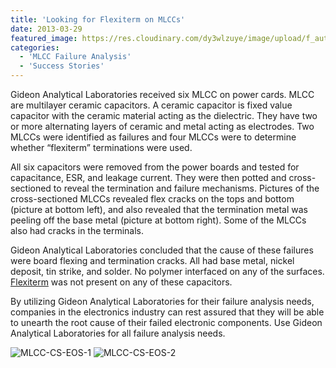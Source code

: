 ```yaml
---
title: 'Looking for Flexiterm on MLCCs'
date: 2013-03-29
featured_image: https://res.cloudinary.com/dy3wlzuye/image/upload/f_auto,c_scale,w_250/v1/GideonLabs/MLCC-CS-EOS-1-297x300-thumb.jpg
categories:
  - 'MLCC Failure Analysis'
  - 'Success Stories'
---
```


Gideon Analytical Laboratories received six MLCC on power cards. MLCC are multilayer ceramic capacitors. A ceramic capacitor is fixed value capacitor with the ceramic material acting as the dielectric. They have two or more alternating layers of ceramic and metal acting as electrodes. Two MLCCs were identified as failures and four MLCCs were to determine whether “flexiterm” terminations were used.

All six capacitors were removed from the power boards and tested for capacitance, ESR, and leakage current. They were then potted and cross-sectioned to reveal the termination and failure mechanisms. Pictures of the cross-sectioned MLCCs revealed flex cracks on the tops and bottom (picture at bottom left), and also revealed that the termination metal was peeling off the base metal (picture at bottom right). Some of the MLCCs also had cracks in the terminals.

Gideon Analytical Laboratories concluded that the cause of these failures were board flexing and termination cracks. All had base metal, nickel deposit, tin strike, and solder. No polymer interfaced on any of the surfaces. [Flexiterm](http://www.avx.com/products/ceramic-capacitors/surface-mount/automotive-mlcc-with-flexiterm/) was not present on any of these capacitors.

By utilizing Gideon Analytical Laboratories for their failure analysis needs, companies in the electronics industry can rest assured that they will be able to unearth the root cause of their failed electronic components. Use Gideon Analytical Laboratories for all failure analysis needs.

![MLCC-CS-EOS-1](https://res.cloudinary.com/dy3wlzuye/image/upload/f_auto,c_scale,w_300/GideonLabs/MLCC-CS-EOS-1.jpg 'MLCC EOS')
![MLCC-CS-EOS-2](https://res.cloudinary.com/dy3wlzuye/image/upload/f_auto,c_scale,w_300/GideonLabs/MLCC-CS-EOS-2.jpg 'MLCC CS EOS 2')
